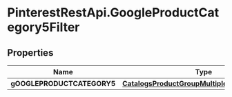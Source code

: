 # PinterestRestApi.GoogleProductCategory5Filter

## Properties

Name | Type | Description | Notes
------------ | ------------- | ------------- | -------------
**gOOGLEPRODUCTCATEGORY5** | [**CatalogsProductGroupMultipleStringListCriteria**](.md) |  | 


